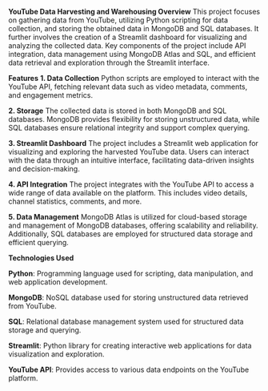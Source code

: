 
**YouTube Data Harvesting and Warehousing
Overview**
		This project focuses on gathering data from YouTube, utilizing Python scripting for data collection, and storing the obtained data in MongoDB and SQL databases. It further involves the creation of a Streamlit dashboard for visualizing and analyzing the collected data. Key components of the project include API integration, data management using MongoDB Atlas and SQL, and efficient data retrieval and exploration through the Streamlit interface.

**Features**
**1. Data Collection**
	Python scripts are employed to interact with the YouTube API, fetching relevant data such as video metadata, comments, and engagement metrics.

**2. Storage**
	The collected data is stored in both MongoDB and SQL databases. MongoDB provides flexibility for storing unstructured data, while SQL databases ensure relational integrity and support complex querying.

**3. Streamlit Dashboard**
	The project includes a Streamlit web application for visualizing and exploring the harvested YouTube data. Users can interact with the data through an intuitive interface, facilitating data-driven insights and decision-making.

**4. API Integration**
	The project integrates with the YouTube API to access a wide range of data available on the platform. This includes video details, channel statistics, comments, and more.

**5. Data Management**
	MongoDB Atlas is utilized for cloud-based storage and management of MongoDB databases, offering scalability and reliability. Additionally, SQL databases are employed for structured data storage and efficient querying.

**Technologies Used**

**Python**: Programming language used for scripting, data manipulation, and web application development.

**MongoDB**: NoSQL database used for storing unstructured data retrieved from YouTube.

**SQL**: Relational database management system used for structured data storage and querying.

**Streamlit**: Python library for creating interactive web applications for data visualization and exploration.

**YouTube API**: Provides access to various data endpoints on the YouTube platform.


